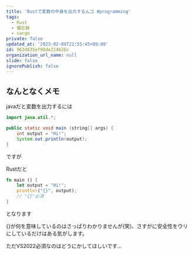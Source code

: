 ```yaml
---
title: 'Rustで変数の中身を出力するんゴ #programming'
tags:
  - Rust
  - 備忘録
  - cargo
private: false
updated_at: '2023-02-09T22:55:45+09:00'
id: 963d835ef98de214b2bc
organization_url_name: null
slide: false
ignorePublish: false
---
```

## なんとなくメモ

javaだと変数を出力するには

```java
import java.util.*;

public static void main (string[] args) {
    int output = "Hi!";
    System.out.println(output);
}
```

ですが

Rustだと

```rust
fn main () {
    let output = "Hi!";
    println!("{}", output);
    // "{}"必須
}

```

となります

{}が何を意味しているのはさっぱりわかりませんが(笑)、さすがに安全性をウリにしているだけはある気がします。

ただVS2022必須なのはどうにかしてほしいです...
